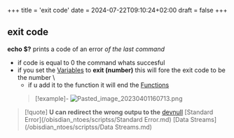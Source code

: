 +++
title = 'exit code'
date = 2024-07-22T09:10:24+02:00
draft = false
+++

## exit code 

**echo $?** prints a code of an error *of the last command*
- if code is equal to 0 the command whats succesful
- if you set the [Variables](/obisdian_ntoes/scriptss/Variables.md) to **exit (number)** this will fore the exit code to be the number \
	- if u add it to the function it will end the [Functions](/obisdian_ntoes/scriptss/Functions.md)
	>[!example]-
	> ![Pasted_image_20230401160713.png](/Notes/Pasted_image_20230401160713.png)

>[!quote] **U can redirect the wrong outpu to the** [devnull](/obisdian_ntoes/scriptss/devnull.md)
> [Standard Error](/obisdian_ntoes/scriptss/Standard Error.md) [Data Streams](/obisdian_ntoes/scriptss/Data Streams.md)
